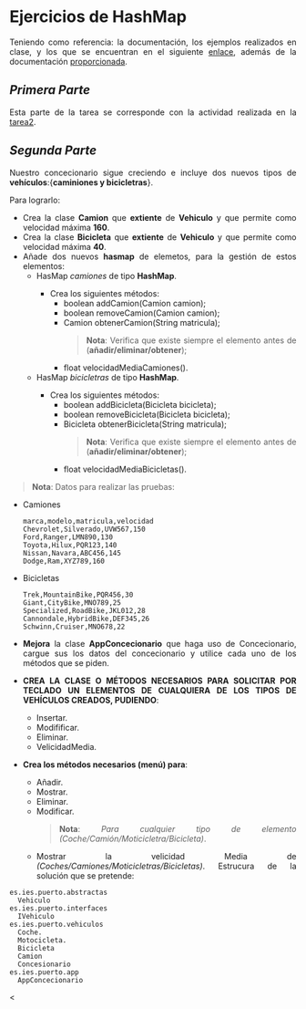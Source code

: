 
<div align="justify">

# Ejercicios de HashMap

Teniendo como referencia: la documentación, los ejemplos realizados en clase, y los que se encuentran en el siguiente [enlace](../../Ejemplos/), además de la documentación [proporcionada](../../Map/README.md).

_Primera Parte_
---

Esta parte de la tarea se corresponde con la actividad realizada en la [tarea2](../tarea2/).

_Segunda Parte_
---
Nuestro concecionario sigue creciendo e incluye dos nuevos tipos de __vehículos__:{__caminiones y bicicletras__}.

Para lograrlo:
- Crea la clase __Camion__ que __extiente__ de __Vehiculo__ y que permite como velocidad máxima __160__.
- Crea la clase __Bicicleta__ que __extiente__ de __Vehiculo__ y que permite como velocidad máxima __40__.
- Añade dos nuevos __hasmap__ de elemetos, para la gestión de estos elementos:
  - HasMap<Camion> _camiones_ de tipo __HashMap__.
    - Crea los siguientes métodos:
      - boolean addCamion(Camion camion);
      - boolean removeCamion(Camion camion);
      - Camion obtenerCamion(String matricula);
        >__Nota__: Verifica que existe siempre el elemento antes de (__añadir/eliminar/obtener__);
      - float velocidadMediaCamiones().
  - HasMap<Bicicleta> _bicicletras_ de tipo __HashMap__.
    - Crea los siguientes métodos:
      - boolean addBicicleta(Bicicleta bicicleta);
      - boolean removeBicicleta(Bicicleta bicicleta);
      - Bicicleta obtenerBicicleta(String matricula);
        >__Nota__: Verifica que existe siempre el elemento antes de (__añadir/eliminar/obtener__);
      - float velocidadMediaBicicletas().

>__Nota__: Datos para realizar las pruebas:

- Camiones

  ```csv
  marca,modelo,matricula,velocidad
  Chevrolet,Silverado,UVW567,150
  Ford,Ranger,LMN890,130
  Toyota,Hilux,PQR123,140
  Nissan,Navara,ABC456,145
  Dodge,Ram,XYZ789,160
  ```

- Bicicletas

  ```csv
  Trek,MountainBike,PQR456,30
  Giant,CityBike,MNO789,25
  Specialized,RoadBike,JKL012,28
  Cannondale,HybridBike,DEF345,26
  Schwinn,Cruiser,MNO678,22
  ```

- __Mejora__ la clase __AppConcecionario__ que haga uso de Concecionario, cargue sus los datos del concecionario y utilice cada uno de los métodos que se piden.
- __CREA LA CLASE O MÉTODOS NECESARIOS PARA SOLICITAR POR TECLADO UN ELEMENTOS DE CUALQUIERA DE LOS TIPOS DE VEHÍCULOS CREADOS, PUDIENDO__:
  - Insertar.
  - Modifificar.
  - Eliminar.
  - VelicidadMedia.
- __Crea los métodos necesarios (menú) para__:
  - Añadir.
  - Mostrar.
  - Eliminar.
  - Modificar.
    >__Nota__: _Para cualquier tipo de elemento (Coche/Camión/Moticicletra/Bicicleta)_.
  - Mostrar la velicidad Media de _(Coches/Camiones/Moticicletras/Bicicletas)_.
Estrucura de la solución que se pretende:

```code
es.ies.puerto.abstractas
  Vehiculo
es.ies.puerto.interfaces
  IVehiculo
es.ies.puerto.vehiculos
  Coche.
  Motocicleta.
  Bicicleta
  Camion
  Concesionario
es.ies.puerto.app
  AppConcecionario
```	
<

</div>